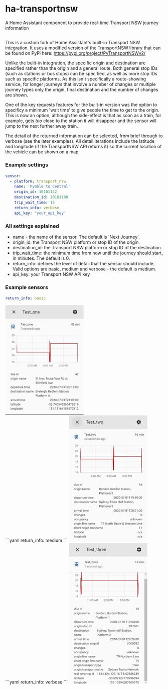 # ha-transportnsw
A Home Assistant component to provide real-time Transport NSW journey information

##
This is a custom fork of Home Assistant's built-in Transport NSW integration.  It uses a modified version of the TransportNSW library that can be found on PyPi here: https://pypi.org/project/PyTransportNSWv2/

Unlike the built-in integration, the specific origin and destination are specified rather than the origin and a general route.  Both general stop IDs (such as stations or bus stops) can be specified, as well as more stop IDs such as specific platforms.  As this isn't specifically a route-showing service, for longer journeys that involve a number of changes or multiple journey types only the origin, final destination and the number of changes are shown.

One of the key requests features for the built-in version was the option to specificy a minimum 'wait time' to give people the time to get to the origin.  This is now an option, although the side-effect is that as soon as a train, for example, gets _too_ close to the station it will disappear and the sensor will jump to the next further away train. 

The detail of the returned information can be selected, from brief through to verbose (see the later examples).  All detail iterations include the latitude and longitude (if the TransportNSW API returns it) so the current location of the vehicle can be shown on a map.

### Example settings
```yaml
sensor:
  - platform: transport_nsw
    name: 'Pymble to Central'
    origin_id: 10101122
    destination_id: 10101100
    trip_wait_time: 15
    return_info: verbose
    api_key: 'your_api_key'
```

### All settings explained
* name - the name of the sensor.  The default is 'Next Journey'.
* origin_id: the Transport NSW platform or stop ID of the origin.
* destination_id: the Transport NSW platform or stop ID of the destination.
* trip_wait_time: the minimum time from now until the journey should start, in minutes.  The default is 0.
* return_info: defines the level of detail that the sensor should include.  Valid options are basic, medium and verbose - the default is medium.
* api_key: your Transport NSW API key

### Example sensors

```yaml
return_info: basic
```
<img src="https://github.com/andystewart999/ha-transportnsw/blob/master/images/basic_sensor.JPG" width=250>
<br>
```yaml
return_info: medium
```
<img src="https://github.com/andystewart999/ha-transportnsw/blob/master/images/medium_sensor.JPG" width=250>
<br>
```yaml
return_info: verbose
```
<img src="https://github.com/andystewart999/ha-transportnsw/blob/master/images/verbose_sensor.JPG" width=250>
<br>
